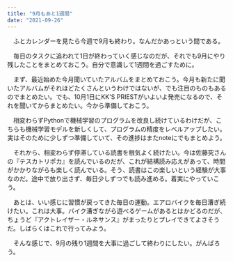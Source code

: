 ```yaml
---
title: "9月もあと1週間"
date: "2021-09-26"
---
```


　ふとカレンダーを見たら今週で9月も終わり。なんだかあっという間である。

　毎日のタスクに追われて1日が終わっていく感じなのだが、それでも9月にやり残したことをまとめておこう。自分で意識して1週間を過ごすために。

　まず、最近始めた今月聞いていたアルバムをまとめておこう。今月も新たに聞いたアルバムがそれほどたくさんというわけではないが、でも注目のものもあるのでまとめたい。でも、10月1日にKK'S PRIESTがいよいよ発売になるので、それを聞いてからまとめたい。今から準備しておこう。

　相変わらずPythonで機械学習のプログラムを改良し続けているわけだが、こちらも機械学習モデルを新しくして、プログラムの精度をレベルアップしたい。実はそのために少しずつ準備していて、その進捗はまたnoteにでもまとめよう。

　それから、相変わらず停滞している読書を根気よく続けたい。今は佐藤究さんの『テスカトリポカ』を読んでいるのだが、これが結構読み応えがあって、時間がかかりながらも楽しく読んでいる。そう、読書はこの楽しいという経験が大事なのだ。途中で放り出さず、毎日少しずつでも読み進める。着実にやっていこう。

　あとは、いい感じに習慣が戻ってきた毎日の運動。エアロバイクを毎日漕ぎ続けたい。これは大事。バイク漕ぎながら遊べるゲームがあるとはかどるのだが、ちょうど『アクトレイザー・ルネサンス』がまったりとプレイできてよさそうだ。しばらくはこれで行ってみよう。

　そんな感じで、9月の残り1週間を大事に過ごして終わりにしたい。がんばろう。
